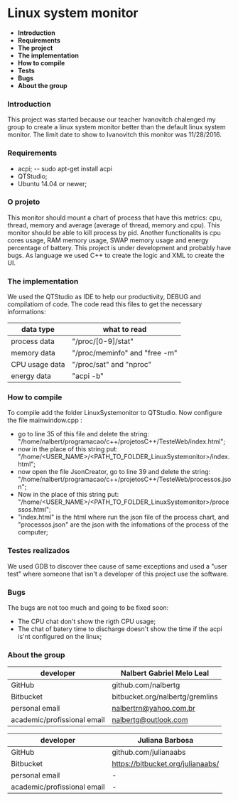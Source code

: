 # Linux system monitor

- **Introduction**
- **Requirements**
- **The project**
- **The implementation**
- **How to compile**
- **Tests**
- **Bugs**
- **About the group**

### Introduction

This project was started because our teacher Ivanovitch chalenged my group to create a linux system monitor better than the default linux system monitor. The limit date to show to Ivanovitch this monitor was 11/28/2016.

### Requirements

- acpi;
-- sudo apt-get install acpi
- QTStudio;
- Ubuntu 14.04 or newer;


### O projeto

This monitor should mount a chart of process that have this metrics: cpu, thread, memory and average (average of thread, memory and cpu). This monitor should be able to kill process by pid. Another functionalits is cpu cores usage, RAM memory usage, SWAP memory usage and energy percentage of battery. This project is under development and probably have bugs.
As language we used C++ to create the logic and XML to create the UI.

### The implementation

We used the QTStudio as IDE to help our productivity, DEBUG and compilatiom of code. The code read this files to get the necessary informations:

|  data type      |            what to read          |
|-----------------|----------------------------------|
|  process data   |  "/proc/[0-9]/stat"              |
|  memory data    |  "/proc/meminfo" and "free -m"   |
|  CPU usage data |  "/proc/sat" and "nproc"         |
|  energy data    |  "acpi -b"                       |

### How to compile

To compile add the folder LinuxSystemonitor to QTStudio.
Now configure the file mainwindow.cpp :
- go to line 35 of this file and delete the string: "/home/nalbert/programacao/c++/projetosC++/TesteWeb/index.html";
- now in the place of this string put: "/home/<USER_NAME>/<PATH_TO_FOLDER_LinuxSystemonitor>/index.html";
- now open the file JsonCreator, go to line 39 and delete the string: "/home/nalbert/programacao/c++/projetosC++/TesteWeb/processos.json";
- Now in the place of this string put: "/home/<USER_NAME>/<PATH_TO_FOLDER_LinuxSystemonitor>/processos.html";
- "index.html" is the html where run the json file of the process chart, and "processos.json" are the json with the infomations of the process of the computer;

### Testes realizados

We used GDB to discover thee cause of same exceptions and used a "user test" where someone that isn't a developer of this project use the software.

### Bugs

The bugs are not too much and going to be fixed soon:
- The CPU chat don't show the rigth CPU usage;
- The chat of batery time to discharge doesn't show the time if the acpi is'nt configured on the linux;

### About the group

|  developer                    |  Nalbert Gabriel Melo Leal        |
|-------------------------------|-----------------------------------|
|  GitHub                       |  github.com/nalbertg              |
|  Bitbucket                    |  bitbucket.org/nalbertg/gremlins  |
|  personal email               |  nalbertrn@yahoo.com.br           |
|  academic/profissional email  |  nalbertg@outlook.com             |

|  developer                    |  Juliana Barbosa                    |
|-------------------------------|-------------------------------------|
|  GitHub                       |  github.com/julianaabs              |
|  Bitbucket                    |  https://bitbucket.org/julianaabs/  |
|  personal email               |  -                                  |
|  academic/profissional email  |  -                                  |








